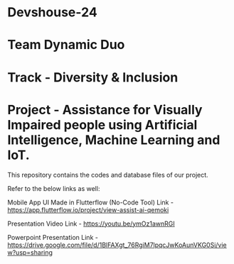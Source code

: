 # Devshouse-24
# Team Dynamic Duo
# Track - Diversity & Inclusion
# Project - Assistance for Visually Impaired people using Artificial Intelligence, Machine Learning and IoT.
This repository contains the codes and database files of our project.

Refer to the below links as well:

Mobile App UI
Made in Flutterflow (No-Code Tool)
Link - https://app.flutterflow.io/project/view-assist-ai-qemoki

Presentation Video
Link - https://youtu.be/ymOz1awnRGI

Powerpoint Presentation Link - https://drive.google.com/file/d/1BlFAXgt_76RgiM7lpqcJwKoAunVKG0Si/view?usp=sharing
